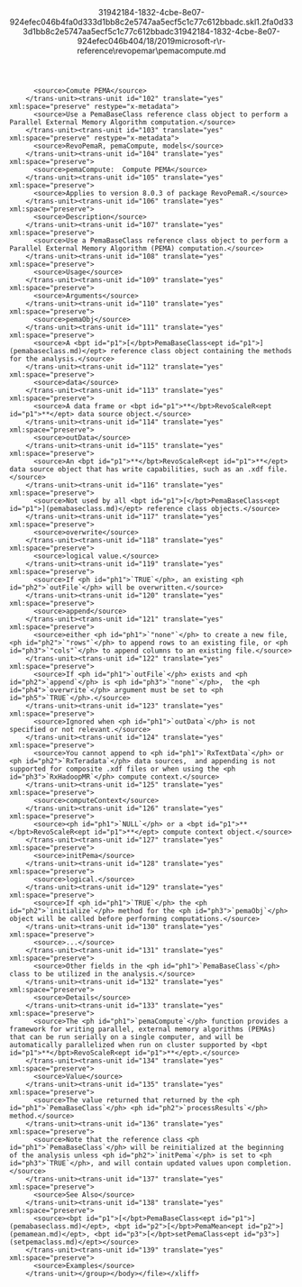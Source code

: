 <?xml version="1.0"?><xliff version="1.2" xmlns="urn:oasis:names:tc:xliff:document:1.2" xmlns:xsi="http://www.w3.org/2001/XMLSchema-instance" xsi:schemaLocation="urn:oasis:names:tc:xliff:document:1.2 xliff-core-1.2-transitional.xsd"><file datatype="xml" original="pemacompute.md" source-language="en-US" target-language="en-US"><header><tool tool-id="mdxliff" tool-name="mdxliff" tool-version="1.0-d1654b2" tool-company="Microsoft" /><xliffext:skl_file_name xmlns:xliffext="urn:microsoft:content:schema:xliffextensions">31942184-1832-4cbe-8e07-924efec046b4fa0d333d1bb8c2e5747aa5ecf5c1c77c612bbadc.skl</xliffext:skl_file_name><xliffext:version xmlns:xliffext="urn:microsoft:content:schema:xliffextensions">1.2</xliffext:version><xliffext:ms.openlocfilehash xmlns:xliffext="urn:microsoft:content:schema:xliffextensions">fa0d333d1bb8c2e5747aa5ecf5c1c77c612bbadc</xliffext:ms.openlocfilehash><xliffext:ms.sourcegitcommit xmlns:xliffext="urn:microsoft:content:schema:xliffextensions">31942184-1832-4cbe-8e07-924efec046b4</xliffext:ms.sourcegitcommit><xliffext:ms.lasthandoff xmlns:xliffext="urn:microsoft:content:schema:xliffextensions">04/18/2019</xliffext:ms.lasthandoff><xliffext:ms.openlocfilepath xmlns:xliffext="urn:microsoft:content:schema:xliffextensions">microsoft-r\r-reference\revopemar\pemacompute.md</xliffext:ms.openlocfilepath></header><body><group id="content" extype="content"><trans-unit id="101" translate="yes" xml:space="preserve" restype="x-metadata">
          <source>Comute PEMA</source>
        </trans-unit><trans-unit id="102" translate="yes" xml:space="preserve" restype="x-metadata">
          <source>Use a PemaBaseClass reference class object to perform a Parallel External Memory Algorithm computation.</source>
        </trans-unit><trans-unit id="103" translate="yes" xml:space="preserve" restype="x-metadata">
          <source>RevoPemaR, pemaCompute, models</source>
        </trans-unit><trans-unit id="104" translate="yes" xml:space="preserve">
          <source>pemaCompute:  Compute PEMA</source>
        </trans-unit><trans-unit id="105" translate="yes" xml:space="preserve">
          <source>Applies to version 8.0.3 of package RevoPemaR.</source>
        </trans-unit><trans-unit id="106" translate="yes" xml:space="preserve">
          <source>Description</source>
        </trans-unit><trans-unit id="107" translate="yes" xml:space="preserve">
          <source>Use a PemaBaseClass reference class object to perform a Parallel External Memory Algorithm (PEMA) computation.</source>
        </trans-unit><trans-unit id="108" translate="yes" xml:space="preserve">
          <source>Usage</source>
        </trans-unit><trans-unit id="109" translate="yes" xml:space="preserve">
          <source>Arguments</source>
        </trans-unit><trans-unit id="110" translate="yes" xml:space="preserve">
          <source>pemaObj</source>
        </trans-unit><trans-unit id="111" translate="yes" xml:space="preserve">
          <source>A <bpt id="p1">[</bpt>PemaBaseClass<ept id="p1">](pemabaseclass.md)</ept> reference class object containing the methods for the analysis.</source>
        </trans-unit><trans-unit id="112" translate="yes" xml:space="preserve">
          <source>data</source>
        </trans-unit><trans-unit id="113" translate="yes" xml:space="preserve">
          <source>A data frame or <bpt id="p1">**</bpt>RevoScaleR<ept id="p1">**</ept> data source object.</source>
        </trans-unit><trans-unit id="114" translate="yes" xml:space="preserve">
          <source>outData</source>
        </trans-unit><trans-unit id="115" translate="yes" xml:space="preserve">
          <source>An <bpt id="p1">**</bpt>RevoScaleR<ept id="p1">**</ept> data source object that has write capabilities, such as an .xdf file.</source>
        </trans-unit><trans-unit id="116" translate="yes" xml:space="preserve">
          <source>Not used by all <bpt id="p1">[</bpt>PemaBaseClass<ept id="p1">](pemabaseclass.md)</ept> reference class objects.</source>
        </trans-unit><trans-unit id="117" translate="yes" xml:space="preserve">
          <source>overwrite</source>
        </trans-unit><trans-unit id="118" translate="yes" xml:space="preserve">
          <source>logical value.</source>
        </trans-unit><trans-unit id="119" translate="yes" xml:space="preserve">
          <source>If <ph id="ph1">`TRUE`</ph>, an existing <ph id="ph2">`outFile`</ph> will be overwritten.</source>
        </trans-unit><trans-unit id="120" translate="yes" xml:space="preserve">
          <source>append</source>
        </trans-unit><trans-unit id="121" translate="yes" xml:space="preserve">
          <source>either <ph id="ph1">`"none"`</ph> to create a new file, <ph id="ph2">`"rows"`</ph> to append rows to an existing file, or <ph id="ph3">`"cols"`</ph> to append columns to an existing file.</source>
        </trans-unit><trans-unit id="122" translate="yes" xml:space="preserve">
          <source>If <ph id="ph1">`outFile`</ph> exists and <ph id="ph2">`append`</ph> is <ph id="ph3">`"none"`</ph>,  the <ph id="ph4">`overwrite`</ph> argument must be set to <ph id="ph5">`TRUE`</ph>.</source>
        </trans-unit><trans-unit id="123" translate="yes" xml:space="preserve">
          <source>Ignored when <ph id="ph1">`outData`</ph> is not specified or not relevant.</source>
        </trans-unit><trans-unit id="124" translate="yes" xml:space="preserve">
          <source>You cannot append to <ph id="ph1">`RxTextData`</ph> or <ph id="ph2">`RxTeradata`</ph> data sources,  and appending is not supported for composite .xdf files or when using the <ph id="ph3">`RxHadoopMR`</ph> compute context.</source>
        </trans-unit><trans-unit id="125" translate="yes" xml:space="preserve">
          <source>computeContext</source>
        </trans-unit><trans-unit id="126" translate="yes" xml:space="preserve">
          <source><ph id="ph1">`NULL`</ph> or a <bpt id="p1">**</bpt>RevoScaleR<ept id="p1">**</ept> compute context object.</source>
        </trans-unit><trans-unit id="127" translate="yes" xml:space="preserve">
          <source>initPema</source>
        </trans-unit><trans-unit id="128" translate="yes" xml:space="preserve">
          <source>logical.</source>
        </trans-unit><trans-unit id="129" translate="yes" xml:space="preserve">
          <source>If <ph id="ph1">`TRUE`</ph> the <ph id="ph2">`initialize`</ph> method for the <ph id="ph3">`pemaObj`</ph> object will be called before performing computations.</source>
        </trans-unit><trans-unit id="130" translate="yes" xml:space="preserve">
          <source>...</source>
        </trans-unit><trans-unit id="131" translate="yes" xml:space="preserve">
          <source>Other fields in the <ph id="ph1">`PemaBaseClass`</ph> class to be utilized in the analysis.</source>
        </trans-unit><trans-unit id="132" translate="yes" xml:space="preserve">
          <source>Details</source>
        </trans-unit><trans-unit id="133" translate="yes" xml:space="preserve">
          <source>The <ph id="ph1">`pemaCompute`</ph> function provides a framework for writing parallel, external memory algorithms (PEMAs) that can be run serially on a single computer, and will be automatically parallelized when run on cluster supported by <bpt id="p1">**</bpt>RevoScaleR<ept id="p1">**</ept>.</source>
        </trans-unit><trans-unit id="134" translate="yes" xml:space="preserve">
          <source>Value</source>
        </trans-unit><trans-unit id="135" translate="yes" xml:space="preserve">
          <source>The value returned that returned by the <ph id="ph1">`PemaBaseClass`</ph> <ph id="ph2">`processResults`</ph> method.</source>
        </trans-unit><trans-unit id="136" translate="yes" xml:space="preserve">
          <source>Note that the reference class <ph id="ph1">`PemaBaseClass`</ph> will be reinitialized at the beginning of the analysis unless <ph id="ph2">`initPema`</ph> is set to <ph id="ph3">`TRUE`</ph>, and will contain updated values upon completion.</source>
        </trans-unit><trans-unit id="137" translate="yes" xml:space="preserve">
          <source>See Also</source>
        </trans-unit><trans-unit id="138" translate="yes" xml:space="preserve">
          <source><bpt id="p1">[</bpt>PemaBaseClass<ept id="p1">](pemabaseclass.md)</ept>, <bpt id="p2">[</bpt>PemaMean<ept id="p2">](pemamean.md)</ept>, <bpt id="p3">[</bpt>setPemaClass<ept id="p3">](setpemaclass.md)</ept></source>
        </trans-unit><trans-unit id="139" translate="yes" xml:space="preserve">
          <source>Examples</source>
        </trans-unit></group></body></file></xliff>